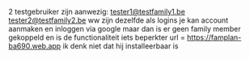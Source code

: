 2 testgebruiker zijn aanwezig: tester1@testfamily1.be
tester2@testfamily2.be
ww zijn dezelfde als logins
je kan account aanmaken en inloggen via google maar dan is er geen family member gekoppeld en is de functionaliteit iets beperkter
url =  https://famplan-ba690.web.app
ik denk niet dat hij installeerbaar is
